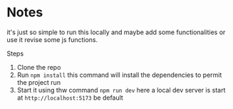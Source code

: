 # Notes
it's just so simple to run this locally and maybe add some functionalities or use it revise some js functions.

Steps

1. Clone the repo
2. Run `npm install` this command will install the dependencies to permit the project run
3. Start it using thw command `npm run dev` here a local dev server is start at `http://localhost:5173` be default

